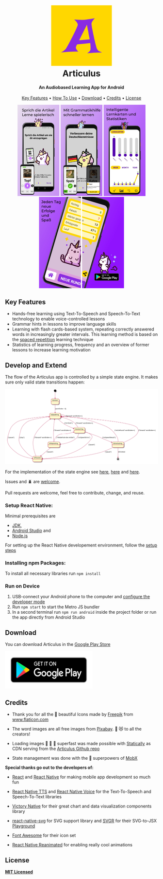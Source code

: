 <h1 align="center">
  <br>
<img src="https://github.com/Leelu55/Articulus/blob/5ed5f08f66639473249d777a8ba858e1921cab7b/assets/logo_raw.png" alt="Articulus" width="200">
  <br>
  Articulus
  <br>
</h1>
<h4 align="center">An Audiobased Learning App for Android</h4>

<p align="center">
  <a href="#key-features">Key Features</a> •
  <a href="#how-to-use">How To Use</a> •
  <a href="#download">Download</a> •
  <a href="#credits">Credits</a> •
  <a href="#license">License</a>
</p>

<div align="center">
<img src="https://raw.githubusercontent.com/Leelu55/Articulus/master/assets/googleplay_pics/image2.jpeg"
  alt="Lerne Artikel mit Articulus"
  width="138" height="300">
<img src="https://raw.githubusercontent.com/Leelu55/Articulus/master/assets/googleplay_pics/image3.jpeg"
  alt="Lerne Artikel mit Articulus"
  width="138" height="300">
<img src="https://raw.githubusercontent.com/Leelu55/Articulus/master/assets/googleplay_pics/image4.jpeg"
  alt="Lerne Artikel mit Articulus"
  width="138" height="300">
<img src="https://raw.githubusercontent.com/Leelu55/Articulus/master/assets/googleplay_pics/image5.jpeg"
  alt="Lerne Artikel mit Articulus"
  width="138" height="300">
      <img src="https://raw.githubusercontent.com/Leelu55/Articulus/master/assets/googleplay_pics/image6.jpeg"
  alt="Lerne Artikel mit Articulus"
  width="138" height="300">
      </div>

## Key Features

- Hands-free learning using Text-To-Speech and Speech-To-Text technology to enable voice-controlled lessons
- Grammar hints in lessons to improve language skills
- Learning with flash cards-based system, repeating correctly answered words in increasingly greater intervals. This learning method is based on the <a href="https://en.wikipedia.org/wiki/Spaced_repetition">spaced repetition</a> learning technique
- Statistics of learning progress, frequency and an overview of former lessons to increase learning motivation

## Develop and Extend

The flow of the Articulus app is controlled by a simple state engine. It makes sure only valid state transitions happen:

![State Engine](./doc/plantUml.svg)

For the implementation of the state engine see <a href="https://github.com/Leelu55/Articulus/blob/99ec9166bd0d1331d684998d30879f7bffea8528/stores/UIStore.ts#L6">here</a>, <a href="https://github.com/Leelu55/Articulus/blob/99ec9166bd0d1331d684998d30879f7bffea8528/stores/UIStore.ts#L19">here</a> and <a href="https://github.com/Leelu55/Articulus/blob/99ec9166bd0d1331d684998d30879f7bffea8528/stores/UIStore.ts#L128">here</a>.

Issues and :beetle: are <a href="https://github.com/Leelu55/Articulus/issues/new">welcome</a>.

Pull requests are welcome, feel free to contribute, change, and reuse.

### Setup React Native:

Minimal prerequisites are

- <a href="http://openjdk.java.net/">JDK</a>,
- <a href="https://developer.android.com/studio">Android Studio</a> and
- <a href="https://nodejs.org/en/download/package-manager/">Node.js</a>

For setting up the React Native developement environment, follow the <a href="https://reactnative.dev/docs/environment-setup">setup steps</a>

### Installing npm Packages:

To install all necessary libraries run `npm install`

### Run on Device

1. USB-connect your Android phone to the computer and <a href="https://developer.android.com/studio/debug/dev-options"> configure the developer mode</a>
2. Run `npm start` to start the Metro JS bundler
3. In a second terminal run `npm run android` inside the project folder or run the app directly from Android Studio

## Download

You can download Articulus in the <a href="https://play.google.com/store/apps/details?id=com.derdiedas">Google Play Store</a>

<div align="left"><a href="https://play.google.com/store/apps/details?id=com.derdiedas"><img src="https://raw.githubusercontent.com/Leelu55/Articulus/master/assets/google-play-badge.png"
  alt="Get it on Google Play"
  width="288" height="124"></a></div>

## Credits

- Thank you for all the :blue_heart: beautiful Icons made by <a href="https://www.freepik.com" title="Freepik">Freepik</a> from <a href="https://www.flaticon.com/" title="Flaticon">www.flaticon.com</a>

- The word images are all free images from <a href="https://pixabay.com/" title="Pixabay">Pixabay</a>.
  :pray: :heart_eyes_cat: to all the creators!

- Loading images :running: :running: :running: superfast was made possible with <a href="https://statically.io/">Statically</a> as CDN serving from the <a href="https://github.com/Leelu55/Articulus/tree/master/model/images">Articulus Github repo</a>

- State management was done with the :superhero: superpowers of <a href="https://mobx.js.org/README.html">MobX</a>

<b>Special thanks go out to the developers of:</b>

- <a href="https://reactjs.org/">React</a> and <a href="https://reactnative.dev/">React Native</a> for making mobile app development so much fun

- <a href="https://github.com/ak1394/react-native-tts">React Native TTS</a> and <a href="https://github.com/react-native-voice/voice">React Native Voice</a> for the Text-To-Speech and Speech-To-Text libraries

- <a href="https://github.com/FormidableLabs/victory-native"> Victory Native</a> for their great chart and data visualization components library

- <a href="https://github.com/react-native-svg/react-native-svg">react-native-svg</a> for SVG support library and <a href="https://github.com/gregberge/svgr">SVGR</a> for their SVG-to-JSX <a href="https://react-svgr.com/playground/">Playground</a>

- <a href="https://fontawesome.com/">Font Awesome</a> for their icon set

- <a href="https://github.com/software-mansion/react-native-reanimated">React Native Reanimated</a> for enabling really cool animations

## License

**[MIT Licensed](https://github.com/Leelu55/Articulus/blob/master/LICENSE)**
